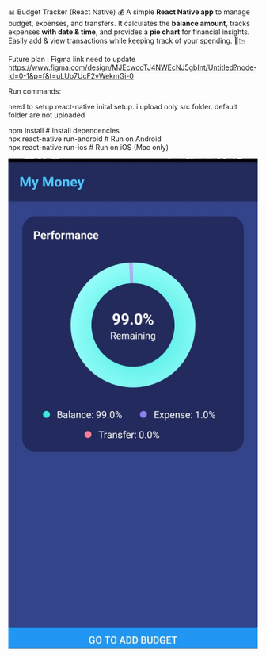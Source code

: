 📊 Budget Tracker (React Native) 💰 
A simple **React Native app** to manage budget, expenses, and transfers. It calculates the **balance amount**, tracks expenses **with date & time**, and provides a **pie chart** for financial insights. 
Easily add & view transactions while keeping track of your spending. 🚀📉

Future plan : Figma link need to update  https://www.figma.com/design/MJEcwcoTJ4NWEcNJ5gbInt/Untitled?node-id=0-1&p=f&t=uLUo7UcF2vWekmGi-0


Run commands:

need to setup react-native inital setup. i upload only src folder. default folder are not uploaded

npm install        # Install dependencies  
npx react-native run-android  # Run on Android  
npx react-native run-ios  # Run on iOS (Mac only)  

![alt text](https://github.com/kesavan99/Budget-Mobile-App/blob/master/sample.jpeg)
